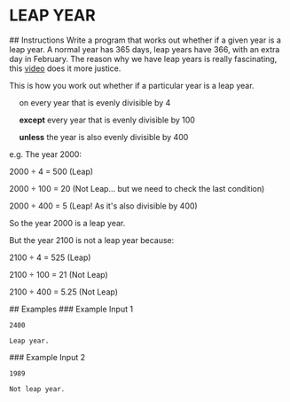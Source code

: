 # LEAP YEAR

## Instructions
Write a program that works out whether if a given year is a leap year. A normal year has 365 days, leap years have 366, with an extra day in February. The reason why we have leap years is really fascinating, this [video](https://www.youtube.com/watch?v=xX96xng7sAE) does it more justice.

This is how you work out whether if a particular year is a leap year.

&emsp; on every year that is evenly divisible by 4 

&emsp; **except** every year that is evenly divisible by 100 

&emsp; **unless** the year is also evenly divisible by 400

e.g. The year 2000:

2000 ÷ 4 = 500 (Leap)

2000 ÷ 100 = 20 (Not Leap... but we need to check the last condition)

2000 ÷ 400 = 5 (Leap! As it's also divisible by 400)

So the year 2000 is a leap year.

But the year 2100 is not a leap year because:

2100 ÷ 4 = 525 (Leap)

2100 ÷ 100 = 21 (Not Leap)

2100 ÷ 400 = 5.25 (Not Leap)

## Examples
### Example Input 1
```
2400
```
```
Leap year.
```

### Example Input 2
```
1989
```
```
Not leap year.
```